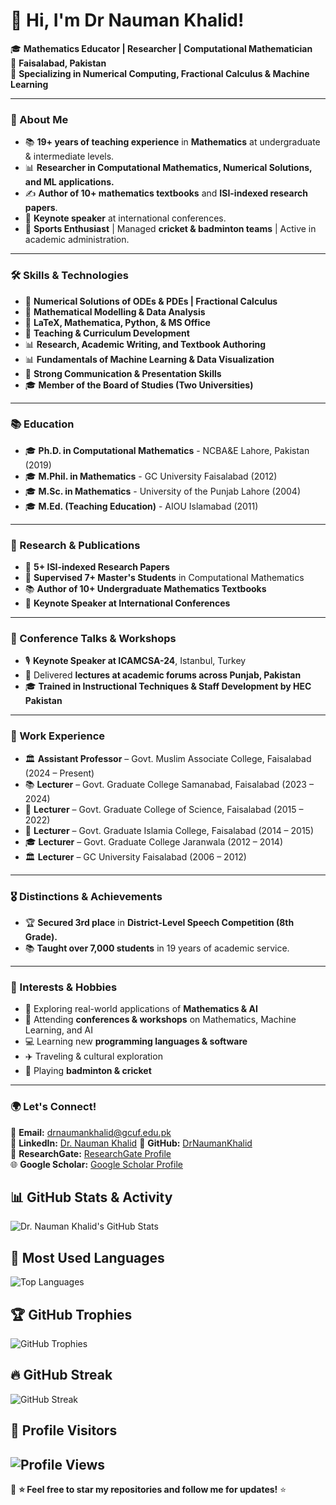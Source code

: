 # 👋 Hi, I'm Dr Nauman Khalid!  

🎓 **Mathematics Educator | Researcher | Computational Mathematician**  
📍 **Faisalabad, Pakistan**  
🔬 **Specializing in Numerical Computing, Fractional Calculus & Machine Learning**  

---

### 🌟 About Me
- 📚 **19+ years of teaching experience** in **Mathematics** at undergraduate & intermediate levels.
- 📊 **Researcher in Computational Mathematics, Numerical Solutions, and ML applications.**
- ✍️ **Author of 10+ mathematics textbooks** and **ISI-indexed research papers**.
- 🎤 **Keynote speaker** at international conferences.
- 🏏 **Sports Enthusiast** | Managed **cricket & badminton teams** | Active in academic administration.

---

### 🛠️ Skills & Technologies
- 🔢 **Numerical Solutions of ODEs & PDEs | Fractional Calculus**
- 🎯 **Mathematical Modelling & Data Analysis**
- 📝 **LaTeX, Mathematica, Python, & MS Office**
- 🏫 **Teaching & Curriculum Development**
- 📊 **Research, Academic Writing, and Textbook Authoring**
- 📊 **Fundamentals of Machine Learning & Data Visualization**
- 🎤 **Strong Communication & Presentation Skills**
- 🎓 **Member of the Board of Studies (Two Universities)**

---

### 📚 Education
- 🎓 **Ph.D. in Computational Mathematics** - NCBA&E Lahore, Pakistan (2019)  
- 🎓 **M.Phil. in Mathematics** - GC University Faisalabad (2012)  
- 🎓 **M.Sc. in Mathematics** - University of the Punjab Lahore (2004)  
- 🎓 **M.Ed. (Teaching Education)** - AIOU Islamabad (2011)  

---

### 🔬 Research & Publications
- 📖 **5+ ISI-indexed Research Papers**  
- 📘 **Supervised 7+ Master's Students** in Computational Mathematics  
- 📚 **Author of 10+ Undergraduate Mathematics Textbooks**  
- 🎤 **Keynote Speaker at International Conferences**  

---

### 📢 Conference Talks & Workshops
- 🎙️ **Keynote Speaker at ICAMCSA-24**, Istanbul, Turkey  
- 🎤 Delivered **lectures at academic forums across Punjab, Pakistan**  
- 🎓 **Trained in Instructional Techniques & Staff Development by HEC Pakistan**  

---

### 📌 Work Experience
- 🏛 **Assistant Professor** – Govt. Muslim Associate College, Faisalabad (2024 – Present)  
- 📚 **Lecturer** – Govt. Graduate College Samanabad, Faisalabad (2023 – 2024)  
- 📘 **Lecturer** – Govt. Graduate College of Science, Faisalabad (2015 – 2022)  
- 🏫 **Lecturer** – Govt. Graduate Islamia College, Faisalabad (2014 – 2015)  
- 🎓 **Lecturer** – Govt. Graduate College Jaranwala (2012 – 2014)  
- 🏛 **Lecturer** – GC University Faisalabad (2006 – 2012)  

---

### 🎖️ Distinctions & Achievements
- 🏆 **Secured 3rd place** in **District-Level Speech Competition (8th Grade).**  
- 📚 **Taught over 7,000 students** in 19 years of academic service.  

---

### 📌 Interests & Hobbies
- 🧮 Exploring real-world applications of **Mathematics & AI**  
- 🎤 Attending **conferences & workshops** on Mathematics, Machine Learning, and AI  
- 💻 Learning new **programming languages & software**  
- ✈️ Traveling & cultural exploration  
- 🏸 Playing **badminton & cricket**  

---

### 🌍 Let's Connect!
📧 **Email:**  drnaumankhalid@gcuf.edu.pk  
💼 **LinkedIn:** [Dr. Nauman Khalid](http://linkedin.com/in/dr-nauman-khalid) 
📂 **GitHub:** [DrNaumanKhalid](https://github.com/DrNaumankhalid/Dr-Nauman-Khalid)  
📜 **ResearchGate:** [ResearchGate Profile](#)  
🌐 **Google Scholar:** [Google Scholar Profile](#)  


## 📊 GitHub Stats & Activity
![Dr. Nauman Khalid's GitHub Stats](https://github-readme-stats.vercel.app/api?username=DrNaumankhalid&show_icons=true&theme=radical)

## 📌 Most Used Languages
![Top Languages](https://github-readme-stats.vercel.app/api/top-langs/?username=DrNaumankhalid&layout=compact&theme=radical)

## 🏆 GitHub Trophies
![GitHub Trophies](https://github-profile-trophy.vercel.app/?username=DrNaumankhalid&theme=darkhub)

## 🔥 GitHub Streak
![GitHub Streak](https://streak-stats.demolab.com/?user=DrNaumankhalid&theme=radical)

## 🚀 Profile Visitors
![Profile Views](https://komarev.com/ghpvc/?username=DrNaumankhalid&color=brightgreen)
---

📌 **⭐ Feel free to star my repositories and follow me for updates!** ⭐  
